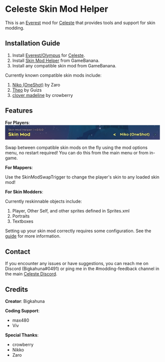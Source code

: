 Celeste Skin Mod Helper
==========================
This is an [Everest](https://everestapi.github.io/) mod for [Celeste](http://www.celestegame.com/) 
that provides tools and support for skin modding.


Installation Guide
------------------
1. Install [Everest/Olympus](https://everestapi.github.io/) for [Celeste](http://www.celestegame.com/).
2. Install [Skin Mod Helper](https://gamebanana.com/mods/166543) from GameBanana.
3. Install any compatible skin mod from GameBanana.

Currently known compatible skin mods include:
1. [Niko (OneShot)](https://gamebanana.com/skins/180365) by Zaro
2. [Theo](https://gamebanana.com/mods/251813) by Guizs
3. [clover madeline](https://gamebanana.com/mods/284804) by crowberry


Features
------------
**For Players**:
![menu](docs/img/menu.png)

Swap between compatible skin mods on the fly using the mod options menu, no restart required! 
You can do this from the main menu or from in-game.


**For Mappers**:

Use the SkinModSwapTrigger to change the player's skin to any loaded skin mod!
 
 
**For Skin Modders**:

Currently reskinnable objects include:
1. Player, Other Self, and other sprites defined in Sprites.xml
2. Portraits
3. Textboxes

Setting up your skin mod correctly requires some configuration. 
See the [guide](docs/guide/README.md) for more information.


Contact
-------
If you encounter any issues or have suggestions, you can reach me on Discord (Bigkahuna#0491) or 
ping me in the #modding-feedback channel in the main [Celeste Discord](https://discord.gg/celeste).


Credits
-------

**Creator**: Bigkahuna

**Coding Support**:
* max480
* Viv

**Special Thanks**:
* crowberry
* Nikko
* Zaro

